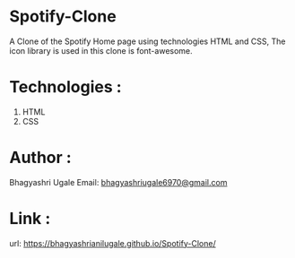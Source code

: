 # Spotify-Clone
A Clone of the Spotify Home page using technologies HTML and CSS, The icon library is used in this clone is font-awesome.


# Technologies :
1. HTML
2. CSS

# Author :
Bhagyashri Ugale
Email: bhagyashriugale6970@gmail.com

# Link :
url: https://bhagyashrianilugale.github.io/Spotify-Clone/
